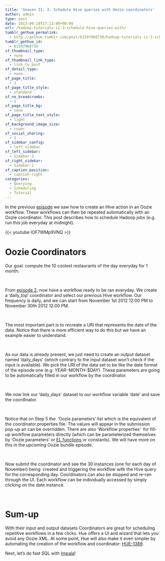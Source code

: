 ```yaml
---
title: 'Season II: 3. Schedule Hive queries with Oozie coordinators'
author: admin
type: post
date: 2013-09-18T17:13:00+00:00
url: /hadoop-tutorials-ii-3-schedule-hive-queries-with/
tumblr_gethue_permalink:
  - http://gethue.tumblr.com/post/61597968730/hadoop-tutorials-ii-3-schedule-hive-queries-with
tumblr_gethue_id:
  - 61597968730
sf_thumbnail_type:
  - none
sf_thumbnail_link_type:
  - link_to_post
sf_detail_type:
  - none
sf_page_title:
  - 1
sf_page_title_style:
  - standard
sf_no_breadcrumbs:
  - 1
sf_page_title_bg:
  - none
sf_page_title_text_style:
  - light
sf_background_image_size:
  - cover
sf_social_sharing:
  - 1
sf_sidebar_config:
  - left-sidebar
sf_left_sidebar:
  - Sidebar-2
sf_right_sidebar:
  - Sidebar-1
sf_caption_position:
  - caption-right
categories:
  - Querying
  - Scheduling
  - Tutorial
---
```


<p id="docs-internal-guid-4887476c-320c-a45c-febf-e2e58849f7a2">
  <span>In the previous </span><a href="http://gethue.tumblr.com/post/60937985689/video-series-ii-2-execute-hive-queries-and-schedule"><span>episode</span></a><span> we saw how to create an Hive action in an Oozie workflow. These workflows can then be repeated automatically with an Oozie coordinator. This post describes how to schedule Hadoop jobs (e.g. run this job everyday at midnight).</span>
</p>

{{< youtube IOF7WMp9VNQ >}}

# <span>Oozie Coordinators</span>

<span>Our goal: compute the 10 coolest restaurants of the day everyday for 1 month:</span>

&nbsp;

<span>From </span>[<span>episode 2</span>][1]<span>, now have a workflow ready to be ran everyday. We create a ‘</span><span>daily_top</span><span>’ coordinator and select our previous Hive workflow. Our frequency is daily, and we can start from </span><span>November 1st 2012 12:00 PM</span> <span>to </span><span>November 30th 2012 12:00 PM</span><span>.</span>

&nbsp;

<span>The most important part is to recreate a URI that represents the date of the data. Notice that there is more efficient way to do this but we have an example easier to understand.</span>

&nbsp;

<span>As our data is already present, we just need to create an output dataset named ‘</span><span>daily_days</span><span>’ (which contrary to the input dataset won’t check if the input is available). We pick the URI of the data set to be like the date format of the episode one (e.g. </span><span>$YEAR-$MONTH-\$DAY</span><span>). These parameters are going to be automatically filled in our workflow by the coordinator. </span>

&nbsp;

<span>We now link our ‘</span><span>daily_days</span><span>’ dataset to our workflow variable ‘</span><span>date</span><span>’ and save the coordinator.</span>

&nbsp;

Notice that on Step 5 the  ’Oozie parameters’ list which is the equivalent of the coordinator.properties file. The values will appear in the submission pop-up an can be overridden. There are also ‘Workflow properties’  for fill-up workflow parameters directly (which can be parameterized themselves by ‘Oozie parameters’ or <a href="http://blog.cloudera.com/blog/2013/09/how-to-write-an-el-function-in-apache-oozie/" target="_blank" rel="noopener noreferrer">EL functions</a> or constants). We will have more on this in the upcoming Oozie bundle episode.

&nbsp;

<span>Now submit the coordinator and see the 30 instances (one for each day of November) being  created and triggering the workflow with the Hive query for the corresponding day. Coordinators can also be stopped and re-ran through the UI. Each workflow can be individually accessed by simply clicking on the date instance.</span>

&nbsp;

# <span>Sum-up</span>

<span>With their input and output datasets Coordinators are great for scheduling repetitive workflows in a few clicks. Hue offers a UI and wizard that lets you avoid any Oozie XML. At some point, Hue will also make it even simpler by automating the creation of the workflow and coordinator: </span>[HUE-1389][2]<span>.</span>

Next, let’s do fast SQL with [Impala][3]!

[1]: http://gethue.tumblr.com/post/60937985689/video-series-ii-2-execute-hive-queries-and-schedule
[2]: https://issues.cloudera.org/browse/HUE-1389
[3]: http://gethue.tumblr.com/post/62452792255/fast-sql-with-the-impala-query-editor
